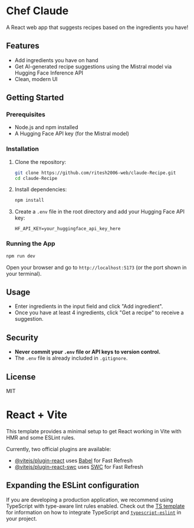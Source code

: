 # Chef Claude

A React web app that suggests recipes based on the ingredients you have!

## Features
- Add ingredients you have on hand
- Get AI-generated recipe suggestions using the Mistral model via Hugging Face Inference API
- Clean, modern UI

## Getting Started

### Prerequisites
- Node.js and npm installed
- A Hugging Face API key (for the Mistral model)

### Installation
1. Clone the repository:
   ```sh
   git clone https://github.com/ritesh2006-web/claude-Recipe.git
   cd claude-Recipe
   ```
2. Install dependencies:
   ```sh
   npm install
   ```
3. Create a `.env` file in the root directory and add your Hugging Face API key:
   ```env
   HF_API_KEY=your_huggingface_api_key_here
   ```

### Running the App
```sh
npm run dev
```

Open your browser and go to `http://localhost:5173` (or the port shown in your terminal).

## Usage
- Enter ingredients in the input field and click "Add ingredient".
- Once you have at least 4 ingredients, click "Get a recipe" to receive a suggestion.

## Security
- **Never commit your `.env` file or API keys to version control.**
- The `.env` file is already included in `.gitignore`.

## License
MIT
# React + Vite

This template provides a minimal setup to get React working in Vite with HMR and some ESLint rules.

Currently, two official plugins are available:

- [@vitejs/plugin-react](https://github.com/vitejs/vite-plugin-react/blob/main/packages/plugin-react) uses [Babel](https://babeljs.io/) for Fast Refresh
- [@vitejs/plugin-react-swc](https://github.com/vitejs/vite-plugin-react/blob/main/packages/plugin-react-swc) uses [SWC](https://swc.rs/) for Fast Refresh

## Expanding the ESLint configuration

If you are developing a production application, we recommend using TypeScript with type-aware lint rules enabled. Check out the [TS template](https://github.com/vitejs/vite/tree/main/packages/create-vite/template-react-ts) for information on how to integrate TypeScript and [`typescript-eslint`](https://typescript-eslint.io) in your project.
